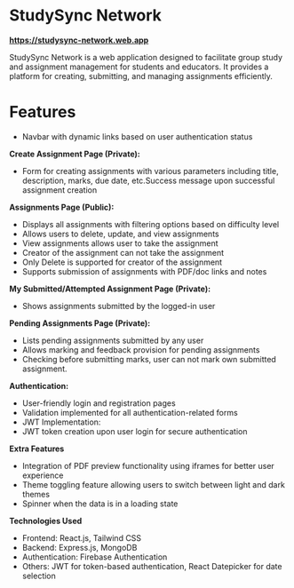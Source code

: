 # StudySync Network

**https://studysync-network.web.app**

StudySync Network is a web application designed to facilitate group study and assignment management for students and educators. It provides a platform for creating, submitting, and managing assignments efficiently.

# Features

- Navbar with dynamic links based on user authentication status

**Create Assignment Page (Private):**

- Form for creating assignments with various parameters including title, description, marks, due date, etc.Success message upon successful assignment creation

**Assignments Page (Public):**

- Displays all assignments with filtering options based on difficulty level
- Allows users to delete, update, and view assignments
- View assignments allows user to take the assignment
- Creator of the assignment can not take the assignment
- Only Delete is supported for creator of the assignment
- Supports submission of assignments with PDF/doc links and notes

**My Submitted/Attempted Assignment Page (Private):**

- Shows assignments submitted by the logged-in user

**Pending Assignments Page (Private):**

- Lists pending assignments submitted by any user
- Allows marking and feedback provision for pending assignments
- Checking before submitting marks, user can not mark own submitted assignment.

**Authentication:**

- User-friendly login and registration pages
- Validation implemented for all authentication-related forms
- JWT Implementation:
- JWT token creation upon user login for secure authentication

**Extra Features**

- Integration of PDF preview functionality using iframes for better user experience
- Theme toggling feature allowing users to switch between light and dark themes
- Spinner when the data is in a loading state

**Technologies Used**

- Frontend: React.js, Tailwind CSS
- Backend: Express.js, MongoDB
- Authentication: Firebase Authentication
- Others: JWT for token-based authentication, React Datepicker for date selection
